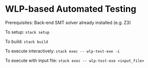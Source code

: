 # WLP-based Automated Testing

Prerequisites: Back-end SMT solver already installed (e.g. Z3)

To setup: `stack setup`

To build: `stack build`

To execute interactively: `stack exec -- wlp-test-exe -i`

To execute with input file: `stack exec -- wlp-test-exe <input_file>`

